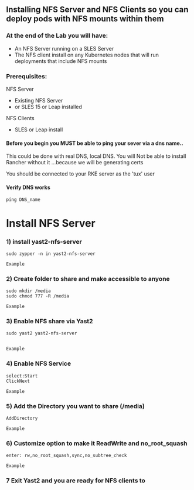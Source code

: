 ## Installing NFS Server and NFS Clients so you can deploy pods with NFS mounts within them

### At the end of the Lab you will have:
* An NFS Server running on a SLES Server
* The NFS client install on any Kubernetes nodes that will run deployments that include NFS mounts

### Prerequisites:

NFS Server
  * Existing NFS Server
  * or SLES 15 or Leap installed

NFS Clients
  * SLES or Leap install

#### Before you begin you MUST be able to ping your sever via a dns name..
   This could be done with real DNS, local DNS.
   You will Not be able to install Rancher without it ...because we will be generating certs

   You should be connected to your RKE server as the 'tux' user

#### Verify DNS works
```
ping DNS_name
```

# Install NFS Server


### 1) install yast2-nfs-server
```
sudo zypper -n in yast2-nfs-server

Example
```
### 2) Create folder to share and make accessible to anyone
```
sudo mkdir /media
sudo chmod 777 -R /media

Example
```

### 3) Enable NFS share via Yast2
```
sudo yast2 yast2-nfs-server


Example
```
### 4) Enable NFS Service
```
select:Start 
ClickNext

Example
```

### 5) Add the Directory you want to share (/media)
```
AddDirectory

Example
```

### 6) Customize option to make it ReadWrite and no_root_squash
```
enter: rw,no_root_squash,sync,no_subtree_check 

Example
```

### 7 Exit Yast2 and you are ready for NFS clients to 

